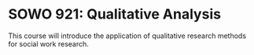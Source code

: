 # SOWO 921: Qualitative Analysis

This course will introduce the application of qualitative research methods for social work research.